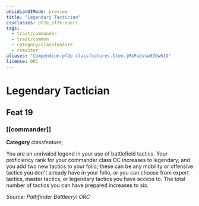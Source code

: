```yaml
---
obsidianUIMode: preview
title: "Legendary Tactician"
cssclasses: pf2e,pf2e-spell
tags:
  - trait/commander
  - trait/common
  - category/classfeature
  - remaster
aliases: "Compendium.pf2e.classfeatures.Item.jMxFu2vsw9ZOw61O"
license: ORC
---
```

# Legendary Tactician
## Feat 19
### [[commander]]

**Category** classfeature; 




You are an unrivaled legend in your use of battlefield tactics. Your proficiency rank for your commander class DC increases to legendary, and you add two new tactics to your folio; these can be any mobility or offensive tactics you don't already have in your folio, or you can choose from expert tactics, master tactics, or legendary tactics you have access to. The total number of tactics you can have prepared increases to six.

*Source: Pathfinder Battlecry!*
*ORC*